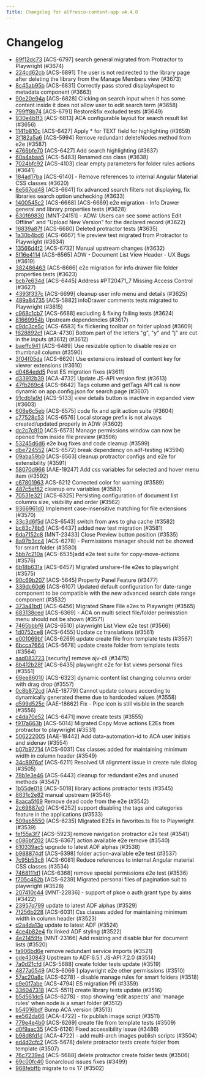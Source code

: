 ```yaml
---
Title: Changelog for alfresco-content-app v4.4.0
---
```


# Changelog

- [89f12dc73](git@github.com:Alfresco/alfresco-content-app/commit/89f12dc73) [ACS-6797] search general migrated from Protractor to Playwright (#3674)
- [224cd62cb](git@github.com:Alfresco/alfresco-content-app/commit/224cd62cb) [ACS-6891] The user is not redirected to the library page after deleting the library from the Manage Members view (#3673)
- [8c45ab95b](git@github.com:Alfresco/alfresco-content-app/commit/8c45ab95b) [ACS-6831] Correctly pass stored displayAspect to metadata component (#3663)
- [90e20e94a](git@github.com:Alfresco/alfresco-content-app/commit/90e20e94a) [ACS-6828] Clicking on search input when it has some content inside it does not allow user to edit search term (#3658)
- [799ff8b74](git@github.com:Alfresco/alfresco-content-app/commit/799ff8b74) [ACS-6791] Restore&amp;fix excluded tests (#3649)
- [930e4b1f3](git@github.com:Alfresco/alfresco-content-app/commit/930e4b1f3) [ACS-6813] ACA configurable layout for search result list (#3656)
- [1141b810c](git@github.com:Alfresco/alfresco-content-app/commit/1141b810c) [ACS-6427] Apply * for TEXT field for highlighting (#3659)
- [3f182a5a6](git@github.com:Alfresco/alfresco-content-app/commit/3f182a5a6) [ACS-5994] Remove redundant deleteNodes method from e2e (#3587)
- [4766bfe70](git@github.com:Alfresco/alfresco-content-app/commit/4766bfe70) [ACS-6427] Add search highlighting (#3637)
- [60a4abaa5](git@github.com:Alfresco/alfresco-content-app/commit/60a4abaa5) [ACS-5483] Renamed css class (#3638)
- [7024bfc92](git@github.com:Alfresco/alfresco-content-app/commit/7024bfc92) [ACS-4103] clear empty parameters for folder rules actions (#3641)
- [184ad17ba](git@github.com:Alfresco/alfresco-content-app/commit/184ad17ba) [ACS-6140] - Remove references to internal Angular Material CSS classes (#3620)
- [8e567cd48](git@github.com:Alfresco/alfresco-content-app/commit/8e567cd48) [ACS-6641] fix advanced search filters not displaying, fix libraries search option unchecking (#3633)
- [1400545c2](git@github.com:Alfresco/alfresco-content-app/commit/1400545c2) [ACS-6668] [ACS-6669] e2e migration - Info Drawer general and library properties tests (#3628)
- [630f69830](git@github.com:Alfresco/alfresco-content-app/commit/630f69830) [MNT-24151] - ADW: Users can see some actions Edit Offline&#34; and &#34;Upload New Version&#34; for the declared record (#3622)
- [16839a87f](git@github.com:Alfresco/alfresco-content-app/commit/16839a87f) [ACS-6680] Deleted protractor tests (#3635)
- [1a30b4bd6](git@github.com:Alfresco/alfresco-content-app/commit/1a30b4bd6) [ACS-6667] file preview test migrated from Protractor to Playwright (#3634)
- [13566d4f2](git@github.com:Alfresco/alfresco-content-app/commit/13566d4f2) [ACS-6732] Manual upstream changes (#3632)
- [5f16e4114](git@github.com:Alfresco/alfresco-content-app/commit/5f16e4114) [ACS-6565] ADW - Document List View Header - UX Bugs (#3619)
- [382486463](git@github.com:Alfresco/alfresco-content-app/commit/382486463) [ACS-6666] e2e migration for info drawer file folder properties tests (#3623)
- [bcb7e634d](git@github.com:Alfresco/alfresco-content-app/commit/bcb7e634d) [ACS-6445] Address #PT20471_7 Missing Access Control (#3627)
- [4393f337c](git@github.com:Alfresco/alfresco-content-app/commit/4393f337c) [ACS-6699] cleanup user info menu and details (#3625)
- [489a84735](git@github.com:Alfresco/alfresco-content-app/commit/489a84735) [ACS-5882] infoDrawer comments tests migrated to Playwright (#3615)
- [c968c1cb7](git@github.com:Alfresco/alfresco-content-app/commit/c968c1cb7) [ACS-6688] excluding &amp; fixing failing tests (#3624)
- [81669954b](git@github.com:Alfresco/alfresco-content-app/commit/81669954b) Upstream dependencies (#3617)
- [c9dc3ce5c](git@github.com:Alfresco/alfresco-content-app/commit/c9dc3ce5c) [ACS-6583] fix flickering toolbar on folder upload (#3609)
- [f628892cf](git@github.com:Alfresco/alfresco-content-app/commit/f628892cf) [ACA-4730] Bottom part of the letters &#34;g&#34;, &#34;y&#34; and &#34;j&#34; are cut in the inputs (#3612) (#3612)
- [baeffc941](git@github.com:Alfresco/alfresco-content-app/commit/baeffc941) [ACS-6489] Use resizable option to disable resize on thumbnail column (#3590)
- [3f04f05da](git@github.com:Alfresco/alfresco-content-app/commit/3f04f05da) [ACS-6620] Use extensions instead of content key for viewer extensions (#3610)
- [d0484edd5](git@github.com:Alfresco/alfresco-content-app/commit/d0484edd5) Post ES migration fixes (#3611)
- [d33912b39](git@github.com:Alfresco/alfresco-content-app/commit/d33912b39) [ACA-4732] Update JS-API version first (#3613)
- [47fb269c4](git@github.com:Alfresco/alfresco-content-app/commit/47fb269c4) [ACS-6642] Tags column and getTags API call is now dynamic on app.config.json for search page (#3607)
- [91cdb1a9d](git@github.com:Alfresco/alfresco-content-app/commit/91cdb1a9d) [ACS-5133] view details button is inactive in expanded view (#3603)
- [608e6c5eb](git@github.com:Alfresco/alfresco-content-app/commit/608e6c5eb) [ACS-6575] code fix and split action suite (#3604)
- [c77528c53](git@github.com:Alfresco/alfresco-content-app/commit/c77528c53) [ACS-6576] Local storage prefix is not always created/updated properly in ADW  (#3602)
- [dc2c7c910](git@github.com:Alfresco/alfresco-content-app/commit/dc2c7c910) [ACS-6573] Manage permissions window can now be opened from inside file preview (#3596)
- [53245d6d6](git@github.com:Alfresco/alfresco-content-app/commit/53245d6d6) e2e bug fixes and code cleanup (#3599)
- [dbe724552](git@github.com:Alfresco/alfresco-content-app/commit/dbe724552) [ACS-6572] break dependency on adf-testing (#3594)
- [09aba59b0](git@github.com:Alfresco/alfresco-content-app/commit/09aba59b0) [ACS-6563] cleanup protractor configs and e2e for extensibility (#3591)
- [58070d966](git@github.com:Alfresco/alfresco-content-app/commit/58070d966) [AAE-19247] Add css variables for selected and hover menu item (#3592)
- [c67801963](git@github.com:Alfresco/alfresco-content-app/commit/c67801963) ACS-6212 Corrected color for warning (#3589)
- [487c5ef62](git@github.com:Alfresco/alfresco-content-app/commit/487c5ef62) cleanup env variables (#3583)
- [70531e321](git@github.com:Alfresco/alfresco-content-app/commit/70531e321) [ACS-6325] Persisting configuration of document list columns size, visibility and order (#3562)
- [9366961d0](git@github.com:Alfresco/alfresco-content-app/commit/9366961d0) Implement case-insensitive matching for file extensions (#3570)
- [33c3d6f5d](git@github.com:Alfresco/alfresco-content-app/commit/33c3d6f5d) [ACS-6543] switch from aws to gha cache (#3582)
- [bc83c78b6](git@github.com:Alfresco/alfresco-content-app/commit/bc83c78b6) [ACS-6437] added new test migration (#3581)
- [6da7152c8](git@github.com:Alfresco/alfresco-content-app/commit/6da7152c8) [MNT-23433] Close Preview button position (#3535)
- [8a97b3cc4](git@github.com:Alfresco/alfresco-content-app/commit/8a97b3cc4) [ACS-6278] - Permissions manager should not be showed for smart folder (#3580)
- [5bb7c210a](git@github.com:Alfresco/alfresco-content-app/commit/5bb7c210a) [ACS-6535]add e2e test suite for copy-move-actions (#3576)
- [6b18b631a](git@github.com:Alfresco/alfresco-content-app/commit/6b18b631a) [ACS-6457] Migrated unshare-file e2es to playwright (#3575)
- [90c69b207](git@github.com:Alfresco/alfresco-content-app/commit/90c69b207) [ACS-5645] Property Panel Feature (#3477)
- [339dc60d6](git@github.com:Alfresco/alfresco-content-app/commit/339dc60d6) [ACS-6107] Updated default configuration for date-range component to be compatible with the new advanced search date range component (#3532)
- [373a41bd1](git@github.com:Alfresco/alfresco-content-app/commit/373a41bd1) [ACS-6456] Migrated Share File e2es to Playwright (#3565)
- [683138ced](git@github.com:Alfresco/alfresco-content-app/commit/683138ced) [ACS-6369] - ACA on multi select file/folder permisstion menu should not be shown (#3571)
- [7465bbbf6](git@github.com:Alfresco/alfresco-content-app/commit/7465bbbf6) [ACS-6510] playwright List View e2e test (#3566)
- [1d0752ce8](git@github.com:Alfresco/alfresco-content-app/commit/1d0752ce8) [ACS-6455] Update cz translations (#3561)
- [e001069bf](git@github.com:Alfresco/alfresco-content-app/commit/e001069bf) [ACS-6269] update create file from template tests (#3567)
- [6bcca7664](git@github.com:Alfresco/alfresco-content-app/commit/6bcca7664) [ACS-5678] update create folder from template tests (#3564)
- [aad083723](git@github.com:Alfresco/alfresco-content-app/commit/aad083723) [security] remove ajv-cli (#3475)
- [8b412b28f](git@github.com:Alfresco/alfresco-content-app/commit/8b412b28f) [ACS-6435] playwright e2e for list views personal files (#3551)
- [68ee86010](git@github.com:Alfresco/alfresco-content-app/commit/68ee86010) [ACS-6323] dynamic content list changing columns order with drag drop (#3557)
- [0c8b872cd](git@github.com:Alfresco/alfresco-content-app/commit/0c8b872cd) [AAE-18779] Cannot update colours according to dynamically generated theme due to hardcoded values (#3558)
- [d599d525c](git@github.com:Alfresco/alfresco-content-app/commit/d599d525c) [AAE-18662] Fix - Pipe icon is still visible in the search (#3556)
- [c4da70e52](git@github.com:Alfresco/alfresco-content-app/commit/c4da70e52) [ACS-6471] move create tests (#3555)
- [f917a663b](git@github.com:Alfresco/alfresco-content-app/commit/f917a663b) [ACS-5014] Migrated Copy Move actions E2Es from protractor to playwright (#3531)
- [506222005](git@github.com:Alfresco/alfresco-content-app/commit/506222005) [AAE-18442] Add data-automation-id to ACA user initials and sidenav (#3554)
- [b07b97714](git@github.com:Alfresco/alfresco-content-app/commit/b07b97714) [ACS-6031] Css classes added for maintaining minimum width in column header (#3549)
- [34c8976af](git@github.com:Alfresco/alfresco-content-app/commit/34c8976af) [ACS-6211] Resolved UI alignment issue in create rule dialog (#3505)
- [78b1e3e46](git@github.com:Alfresco/alfresco-content-app/commit/78b1e3e46) [ACS-6443] cleanup for redundant e2es and unused methods (#3547)
- [1b55de018](git@github.com:Alfresco/alfresco-content-app/commit/1b55de018) [ACS-5018] library actions protractor tests (#3545)
- [8831c2e82](git@github.com:Alfresco/alfresco-content-app/commit/8831c2e82) manual upstream (#3546)
- [8aaca5f69](git@github.com:Alfresco/alfresco-content-app/commit/8aaca5f69) Remove dead code from the e2e (#3542)
- [2c69887e0](git@github.com:Alfresco/alfresco-content-app/commit/2c69887e0) [ACS-6252] support disabling the tags and categories feature in the applications (#3533)
- [509ab5550](git@github.com:Alfresco/alfresco-content-app/commit/509ab5550) [ACS-6235] Migrated E2Es in favorites.ts file to Playwright (#3539)
- [fef55a3f7](git@github.com:Alfresco/alfresco-content-app/commit/fef55a3f7) [ACS-5923] remove navigation protractor e2e test (#3541)
- [c086bf202](git@github.com:Alfresco/alfresco-content-app/commit/c086bf202) [ACS-6367] action available e2e remove (#3540)
- [610339ac5](git@github.com:Alfresco/alfresco-content-app/commit/610339ac5) upgrade to latest ADF alphas (#3538)
- [b988874df](git@github.com:Alfresco/alfresco-content-app/commit/b988874df) [ACS-6398] folder action-available e2e test (#3537)
- [7c95b53c8](git@github.com:Alfresco/alfresco-content-app/commit/7c95b53c8) [ACS-6081] Reduce references to internal Angular material CSS classes (#3534)
- [7468111d1](git@github.com:Alfresco/alfresco-content-app/commit/7468111d1) [ACS-6368] remove special permissions e2e test (#3536)
- [f705c462b](git@github.com:Alfresco/alfresco-content-app/commit/f705c462b) [ACS-6239] Migrated personal files of pagination suit to playwright (#3528)
- [207410c44](git@github.com:Alfresco/alfresco-content-app/commit/207410c44) [MNT-22836] - support of pkce o auth grant type by aims (#3422)
- [23957d799](git@github.com:Alfresco/alfresco-content-app/commit/23957d799) update to latest ADF alphas (#3529)
- [7f256b228](git@github.com:Alfresco/alfresco-content-app/commit/7f256b228) [ACS-6031] Css classes added for maintaining minimum width in column header (#3523)
- [d2a4da13e](git@github.com:Alfresco/alfresco-content-app/commit/d2a4da13e) update to latest ADF (#3524)
- [4ce4b82e4](git@github.com:Alfresco/alfresco-content-app/commit/4ce4b82e4) fix linked ADF styling (#3522)
- [4e21459fe](git@github.com:Alfresco/alfresco-content-app/commit/4e21459fe) [MNT-23166] Add resizing and disable blur for document lists (#3520)
- [fa906bd6e](git@github.com:Alfresco/alfresco-content-app/commit/fa906bd6e) remove redundant service imports (#3521)
- [cde430843](git@github.com:Alfresco/alfresco-content-app/commit/cde430843) Upstream to ADF:6.5.1 JS-API:7.2.0 (#3514)
- [7a0d21cfd](git@github.com:Alfresco/alfresco-content-app/commit/7a0d21cfd) [ACS-5688] create folder tests update (#3519)
- [4877a0549](git@github.com:Alfresco/alfresco-content-app/commit/4877a0549) [ACS-6066 ] playwright e2e other permissions (#3510)
- [57ac20a8c](git@github.com:Alfresco/alfresco-content-app/commit/57ac20a8c) [ACS-6278] - disable manage rules for smart folders (#3518)
- [c9e0f7abe](git@github.com:Alfresco/alfresco-content-app/commit/c9e0f7abe) [ACS-4794] ES migration PR (#3359)
- [336047318](git@github.com:Alfresco/alfresco-content-app/commit/336047318) [ACS-5511] create library tests update (#3516)
- [b5d561dc5](git@github.com:Alfresco/alfresco-content-app/commit/b5d561dc5) [ACS-6278] - stop showing &#39;edit aspects&#39; and &#39;manage rules&#39; when node is a smart folder (#3512)
- [b54016bdf](git@github.com:Alfresco/alfresco-content-app/commit/b54016bdf) Bump ACA version (#3513)
- [ee562da66](git@github.com:Alfresco/alfresco-content-app/commit/ee562da66) [ACA-4722] - fix publish image script (#3511)
- [779e4e4b0](git@github.com:Alfresco/alfresco-content-app/commit/779e4e4b0) [ACS-6269] create file from template tests (#3509)
- [d0f9aac35](git@github.com:Alfresco/alfresco-content-app/commit/d0f9aac35) [ACS-6126] Fixed accessibility issue (#3486)
- [b98d8fd1d](git@github.com:Alfresco/alfresco-content-app/commit/b98d8fd1d) [ACA-4722] - add multi-arch images publish scripts (#3504)
- [ed4d2cfc2](git@github.com:Alfresco/alfresco-content-app/commit/ed4d2cfc2) [ACS-5678] delete protractor tests create folder from template (#3507)
- [76c7239e4](git@github.com:Alfresco/alfresco-content-app/commit/76c7239e4) [ACS-5688] delete protractor create folder tests (#3506)
- [69c00fc40](git@github.com:Alfresco/alfresco-content-app/commit/69c00fc40) Sonarcloud issues fixes (#3499)
- [968febffb](git@github.com:Alfresco/alfresco-content-app/commit/968febffb) migrate to nx 17 (#3502)

